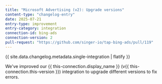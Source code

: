 ```yaml
---
title: "Microsoft Advertising (v2): Upgrade versions"
content-type: "changelog-entry"
date: 2025-07-21
entry-type: improvement
entry-category: integration
connection-id: bing-ads
connection-version: 2
pull-request: "https://github.com/singer-io/tap-bing-ads/pull/119"
---
```

{{ site.data.changelog.metadata.single-integration | flatify }}

We've improved our {{ this-connection.display_name }} (v{{ this-connection.this-version }}) integration to upgrade different versions to fix errors.